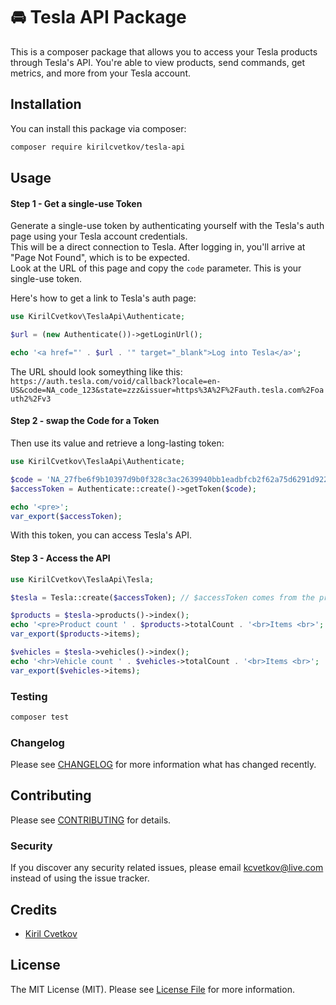 # 🚘 Tesla API Package

This is a composer package that allows you to access your Tesla products through Tesla's API. You're able to view products, send commands, get metrics, and more from your Tesla account.

## Installation

You can install this package via composer:

```bash
composer require kirilcvetkov/tesla-api
```

## Usage

#### Step 1 - Get a single-use Token
Generate a single-use token by authenticating yourself with the Tesla's auth page using your Tesla account credentials.<br>
This will be a direct connection to Tesla. After logging in, you'll arrive at "Page Not Found", which is to be expected.<br>
Look at the URL of this page and copy the `code` parameter. This is your single-use token.

Here's how to get a link to Tesla's auth page:
```php
use KirilCvetkov\TeslaApi\Authenticate;

$url = (new Authenticate())->getLoginUrl();

echo '<a href="' . $url . '" target="_blank">Log into Tesla</a>';
```
The URL should look someything like this: `https://auth.tesla.com/void/callback?locale=en-US&code=NA_code_123&state=zzz&issuer=https%3A%2F%2Fauth.tesla.com%2Foauth2%2Fv3`

#### Step 2 - swap the Code for a Token
Then use its value and retrieve a long-lasting token:

```php
use KirilCvetkov\TeslaApi\Authenticate;

$code = 'NA_27fbe6f9b10397d9b0f328c3ac2639940bb1eadbfcb2f62a75d6291d9220';
$accessToken = Authenticate::create()->getToken($code);

echo '<pre>';
var_export($accessToken);
```

With this token, you can access Tesla's API.

#### Step 3 - Access the API

```php
use KirilCvetkov\TeslaApi\Tesla;

$tesla = Tesla::create($accessToken); // $accessToken comes from the previous example

$products = $tesla->products()->index();
echo '<pre>Product count ' . $products->totalCount . '<br>Items <br>';
var_export($products->items);

$vehicles = $tesla->vehicles()->index();
echo '<hr>Vehicle count ' . $vehicles->totalCount . '<br>Items <br>';
var_export($vehicles->items);
```

### Testing

```bash
composer test
```

### Changelog

Please see [CHANGELOG](CHANGELOG.md) for more information what has changed recently.

## Contributing

Please see [CONTRIBUTING](CONTRIBUTING.md) for details.

### Security

If you discover any security related issues, please email kcvetkov@live.com instead of using the issue tracker.

## Credits

-   [Kiril Cvetkov](https://github.com/kirilcvetkov)

## License

The MIT License (MIT). Please see [License File](LICENSE.md) for more information.
